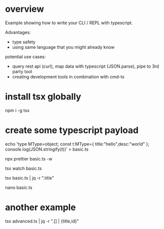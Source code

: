 # overview

Example showing how to write your CLI / REPL with typescript.

Advantages:

- type safety
- using same language that you might already know

potential use cases:

- query rest api (curl), map data with typescript (JSON.parse), pipe to 3rd party tool
- creating development tools in combination with cmd-ts

# install tsx globally

npm i -g tsx

# create some typescript payload

echo 'type MType=object; const t:MType={ title:"hello",desc:"world" }; console.log(JSON.stringify(t))' > basic.ts

npx prettier basic.ts -w

tsx watch basic.ts

tsx basic.ts | jq -r ".title"

nano basic.ts

# another example

tsx advanced.ts | jq -r ".[] | {title,id}"
